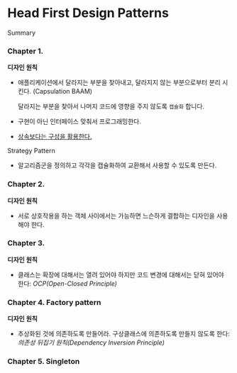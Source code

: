 # Head First Design Patterns

Summary

### Chapter 1.

**디자인 원칙**
* 애플리케이션에서 달라지는 부분을 찾아내고, 달라지지 않는 부분으로부터 분리 시킨다. (Capsulation BAAM)

  달라지는 부분을 찾아서 나머지 코드에 영향을 주지 않도록 `캡슐화` 합니다.
* 구현이 아닌 인터페이스 맞춰서 프로그래밍한다.
* <U>상속보다는 구성을 활용한다.</U>

Strategy Pattern
* 알고리즘군을 정의하고 각각을 캡슐화하여 교환해서 사용할 수 있도록 만든다.


### Chapter 2.

**디자인 원칙**

* 서로 상호작용을 하는 객체 사이에서는 가능하면 느슨하게 결합하는 디자인을 사용해야 한다.


### Chapter 3.

**디자인 원칙**

* 클래스는 확장에 대해서는 열려 있어야 하지만 코드 변경에 대해서는 닫혀 있어야 한다: *OCP(Open-Closed Principle)*

### Chapter 4. Factory  pattern

**디자인 원칙**

* 추상화된 것에 의존하도록 만들어라. 구상클래스에 의존하도록 만들지 않도록 한다: *의존성 뒤집기 원칙(Dependency Inversion Principle)*


### Chapter 5. Singleton

